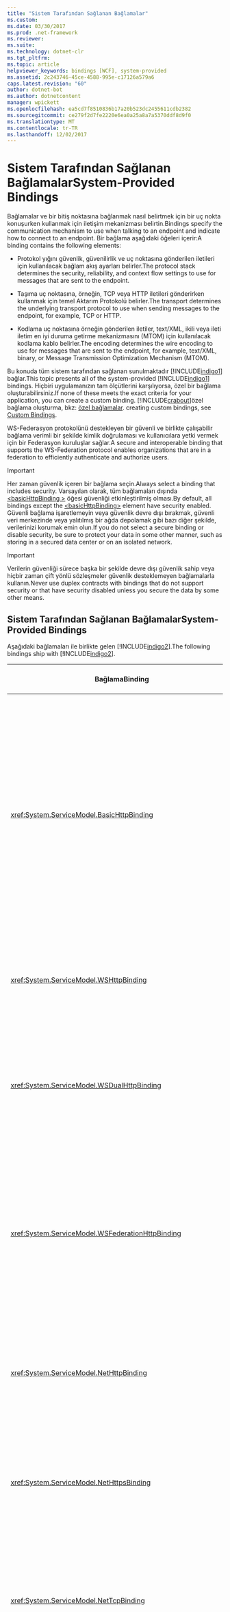 ```yaml
---
title: "Sistem Tarafından Sağlanan Bağlamalar"
ms.custom: 
ms.date: 03/30/2017
ms.prod: .net-framework
ms.reviewer: 
ms.suite: 
ms.technology: dotnet-clr
ms.tgt_pltfrm: 
ms.topic: article
helpviewer_keywords: bindings [WCF], system-provided
ms.assetid: 2c243746-45ce-4588-995e-c17126a579a6
caps.latest.revision: "60"
author: dotnet-bot
ms.author: dotnetcontent
manager: wpickett
ms.openlocfilehash: ea5cd7f8510836b17a20b523dc2455611cdb2382
ms.sourcegitcommit: ce279f2d7fe2220e6ea0a25a8a7a5370ddf8d9f0
ms.translationtype: MT
ms.contentlocale: tr-TR
ms.lasthandoff: 12/02/2017
---
```

# <a name="system-provided-bindings"></a><span data-ttu-id="983b4-102">Sistem Tarafından Sağlanan Bağlamalar</span><span class="sxs-lookup"><span data-stu-id="983b4-102">System-Provided Bindings</span></span>
<span data-ttu-id="983b4-103">Bağlamalar ve bir bitiş noktasına bağlanmak nasıl belirtmek için bir uç nokta konuşurken kullanmak için iletişim mekanizması belirtin.</span><span class="sxs-lookup"><span data-stu-id="983b4-103">Bindings specify the communication mechanism to use when talking to an endpoint and indicate how to connect to an endpoint.</span></span> <span data-ttu-id="983b4-104">Bir bağlama aşağıdaki öğeleri içerir:</span><span class="sxs-lookup"><span data-stu-id="983b4-104">A binding contains the following elements:</span></span>  
  
-   <span data-ttu-id="983b4-105">Protokol yığını güvenlik, güvenilirlik ve uç noktasına gönderilen iletileri için kullanılacak bağlam akış ayarları belirler.</span><span class="sxs-lookup"><span data-stu-id="983b4-105">The protocol stack determines the security, reliability, and context flow settings to use for messages that are sent to the endpoint.</span></span>  
  
-   <span data-ttu-id="983b4-106">Taşıma uç noktasına, örneğin, TCP veya HTTP iletileri gönderirken kullanmak için temel Aktarım Protokolü belirler.</span><span class="sxs-lookup"><span data-stu-id="983b4-106">The transport determines the underlying transport protocol to use when sending messages to the endpoint, for example, TCP or HTTP.</span></span>  
  
-   <span data-ttu-id="983b4-107">Kodlama uç noktasına örneğin gönderilen iletiler, text/XML, ikili veya ileti iletim en iyi duruma getirme mekanizmasını (MTOM) için kullanılacak kodlama kablo belirler.</span><span class="sxs-lookup"><span data-stu-id="983b4-107">The encoding determines the wire encoding to use for messages that are sent to the endpoint, for example, text/XML, binary, or Message Transmission Optimization Mechanism (MTOM).</span></span>  
  
 <span data-ttu-id="983b4-108">Bu konuda tüm sistem tarafından sağlanan sunulmaktadır [!INCLUDE[indigo1](../../../includes/indigo1-md.md)] bağlar.</span><span class="sxs-lookup"><span data-stu-id="983b4-108">This topic presents all of the system-provided [!INCLUDE[indigo1](../../../includes/indigo1-md.md)] bindings.</span></span> <span data-ttu-id="983b4-109">Hiçbiri uygulamanızın tam ölçütlerini karşılıyorsa, özel bir bağlama oluşturabilirsiniz.</span><span class="sxs-lookup"><span data-stu-id="983b4-109">If none of these meets the exact criteria for your application, you can create a custom binding.</span></span> [!INCLUDE[crabout](../../../includes/crabout-md.md)]<span data-ttu-id="983b4-110">özel bağlama oluşturma, bkz: [özel bağlamalar](../../../docs/framework/wcf/extending/custom-bindings.md).</span><span class="sxs-lookup"><span data-stu-id="983b4-110"> creating custom bindings, see [Custom Bindings](../../../docs/framework/wcf/extending/custom-bindings.md).</span></span>  
  
 <span data-ttu-id="983b4-111">WS-Federasyon protokolünü destekleyen bir güvenli ve birlikte çalışabilir bağlama verimli bir şekilde kimlik doğrulaması ve kullanıcılara yetki vermek için bir Federasyon kuruluşlar sağlar.</span><span class="sxs-lookup"><span data-stu-id="983b4-111">A secure and interoperable binding that supports the WS-Federation protocol enables organizations that are in a federation to efficiently authenticate and authorize users.</span></span>  
  
> [!IMPORTANT]
>  <span data-ttu-id="983b4-112">Her zaman güvenlik içeren bir bağlama seçin.</span><span class="sxs-lookup"><span data-stu-id="983b4-112">Always select a binding that includes security.</span></span> <span data-ttu-id="983b4-113">Varsayılan olarak, tüm bağlamaları dışında [ \<basicHttpBinding >](../../../docs/framework/configure-apps/file-schema/wcf/basichttpbinding.md) öğesi güvenliği etkinleştirilmiş olması.</span><span class="sxs-lookup"><span data-stu-id="983b4-113">By default, all bindings except the [\<basicHttpBinding>](../../../docs/framework/configure-apps/file-schema/wcf/basichttpbinding.md) element have security enabled.</span></span> <span data-ttu-id="983b4-114">Güvenli bağlama işaretlemeyin veya güvenlik devre dışı bırakmak, güvenli veri merkezinde veya yalıtılmış bir ağda depolamak gibi bazı diğer şekilde, verilerinizi korumak emin olun.</span><span class="sxs-lookup"><span data-stu-id="983b4-114">If you do not select a secure binding or disable security, be sure to protect your data in some other manner, such as storing in a secured data center or on an isolated network.</span></span>  
  
> [!IMPORTANT]
>  <span data-ttu-id="983b4-115">Verilerin güvenliği sürece başka bir şekilde devre dışı güvenlik sahip veya hiçbir zaman çift yönlü sözleşmeler güvenlik desteklemeyen bağlamalarla kullanın.</span><span class="sxs-lookup"><span data-stu-id="983b4-115">Never use duplex contracts with bindings that do not support security or that have security disabled unless you secure the data by some other means.</span></span>  
  
## <a name="system-provided-bindings"></a><span data-ttu-id="983b4-116">Sistem Tarafından Sağlanan Bağlamalar</span><span class="sxs-lookup"><span data-stu-id="983b4-116">System-Provided Bindings</span></span>  
 <span data-ttu-id="983b4-117">Aşağıdaki bağlamaları ile birlikte gelen [!INCLUDE[indigo2](../../../includes/indigo2-md.md)].</span><span class="sxs-lookup"><span data-stu-id="983b4-117">The following bindings ship with [!INCLUDE[indigo2](../../../includes/indigo2-md.md)].</span></span>  
  
|<span data-ttu-id="983b4-118">Bağlama</span><span class="sxs-lookup"><span data-stu-id="983b4-118">Binding</span></span>|<span data-ttu-id="983b4-119">Yapılandırma öğesi</span><span class="sxs-lookup"><span data-stu-id="983b4-119">Configuration Element</span></span>|<span data-ttu-id="983b4-120">Açıklama</span><span class="sxs-lookup"><span data-stu-id="983b4-120">Description</span></span>|  
|-------------|---------------------------|-----------------|  
|<xref:System.ServiceModel.BasicHttpBinding>|[<span data-ttu-id="983b4-121">\<basicHttpBinding ></span><span class="sxs-lookup"><span data-stu-id="983b4-121">\<basicHttpBinding></span></span>](../../../docs/framework/configure-apps/file-schema/wcf/basichttpbinding.md)|<span data-ttu-id="983b4-122">WS-temel profil uyumluluğunu Web Hizmetleri ile Örneğin, ASP.NET Web Hizmetleri (ASMX) iletişim kurmak için uygun olan bir bağlama-services tabanlı.</span><span class="sxs-lookup"><span data-stu-id="983b4-122">A binding that is suitable for communicating with WS-Basic Profile conformant Web services, for example, ASP.NET Web services (ASMX)-based services.</span></span> <span data-ttu-id="983b4-123">Bu bağlama taşıma ve varsayılan ileti kodlama olarak text/XML olarak HTTP kullanır.</span><span class="sxs-lookup"><span data-stu-id="983b4-123">This binding uses HTTP as the transport and text/XML as the default message encoding.</span></span>|  
|<xref:System.ServiceModel.WSHttpBinding>|[<span data-ttu-id="983b4-124">\<wsHttpBinding ></span><span class="sxs-lookup"><span data-stu-id="983b4-124">\<wsHttpBinding></span></span>](../../../docs/framework/configure-apps/file-schema/wcf/wshttpbinding.md)|<span data-ttu-id="983b4-125">Olmayan yönlü Hizmet sözleşmeleri için uygun bir güvenli ve birlikte çalışabilir bağlama.</span><span class="sxs-lookup"><span data-stu-id="983b4-125">A secure and interoperable binding that is suitable for non-duplex service contracts.</span></span>|  
|<xref:System.ServiceModel.WSDualHttpBinding>|[<span data-ttu-id="983b4-126">\<wsDualHttpBinding ></span><span class="sxs-lookup"><span data-stu-id="983b4-126">\<wsDualHttpBinding></span></span>](../../../docs/framework/configure-apps/file-schema/wcf/wsdualhttpbinding.md)|<span data-ttu-id="983b4-127">Çift yönlü Hizmet sözleşmeleri veya SOAP aracılarla iletişim için uygun bir güvenli ve birlikte çalışabilir bağlama.</span><span class="sxs-lookup"><span data-stu-id="983b4-127">A secure and interoperable binding that is suitable for duplex service contracts or communication through SOAP intermediaries.</span></span>|  
|<xref:System.ServiceModel.WSFederationHttpBinding>|[<span data-ttu-id="983b4-128">\<wsFederationHttpBinding ></span><span class="sxs-lookup"><span data-stu-id="983b4-128">\<wsFederationHttpBinding></span></span>](../../../docs/framework/configure-apps/file-schema/wcf/wsfederationhttpbinding.md)|<span data-ttu-id="983b4-129">Güvenli ve birlikte çalışabilir, bağlama verimli bir şekilde kimlik doğrulaması ve kullanıcılara yetki vermek için bir Federasyon olan kuruluşların WS-Federasyon protokolünü destekler.</span><span class="sxs-lookup"><span data-stu-id="983b4-129">A secure and interoperable binding that supports the WS-Federation protocol that enables organizations that are in a federation to efficiently authenticate and authorize users.</span></span>|  
|<xref:System.ServiceModel.NetHttpBinding>|<span data-ttu-id="983b4-130">\<netHttpBinding ></span><span class="sxs-lookup"><span data-stu-id="983b4-130">\<netHttpBinding></span></span>|<span data-ttu-id="983b4-131">HTTP veya WebSocket Hizmetleri kullanma için tasarlanmış bir bağlama ikili kodlama varsayılan olarak kullanılır.</span><span class="sxs-lookup"><span data-stu-id="983b4-131">A binding designed for consuming HTTP or WebSocket services that uses binary encoding by default.</span></span>|  
|<xref:System.ServiceModel.NetHttpsBinding>|<span data-ttu-id="983b4-132">\<netHttpsBinding ></span><span class="sxs-lookup"><span data-stu-id="983b4-132">\<netHttpsBinding></span></span>|<span data-ttu-id="983b4-133">HTTP veya WebSocket Hizmetleri kullanma için tasarlanmış güvenli bağlama ikili kodlama varsayılan olarak kullanılır.</span><span class="sxs-lookup"><span data-stu-id="983b4-133">A secure binding designed for consuming HTTP or WebSocket services that uses binary encoding by default.</span></span>|  
|<xref:System.ServiceModel.NetTcpBinding>|[<span data-ttu-id="983b4-134">\<netTcpBinding ></span><span class="sxs-lookup"><span data-stu-id="983b4-134">\<netTcpBinding></span></span>](../../../docs/framework/configure-apps/file-schema/wcf/nettcpbinding.md)|<span data-ttu-id="983b4-135">Güvenli ve en iyi duruma getirilmiş bağlama arasında makineler arası iletişim için uygun [!INCLUDE[indigo2](../../../includes/indigo2-md.md)] uygulamalar.</span><span class="sxs-lookup"><span data-stu-id="983b4-135">A secure and optimized binding suitable for cross-machine communication between [!INCLUDE[indigo2](../../../includes/indigo2-md.md)] applications.</span></span>|  
|<xref:System.ServiceModel.NetNamedPipeBinding>|[<span data-ttu-id="983b4-136">\<netNamedPipeBinding ></span><span class="sxs-lookup"><span data-stu-id="983b4-136">\<netNamedPipeBinding></span></span>](../../../docs/framework/configure-apps/file-schema/wcf/netnamedpipebinding.md)|<span data-ttu-id="983b4-137">Makine üzerindeki arasındaki iletişim için uygun bir güvenli, güvenilir ve en iyi duruma getirilmiş bağlama [!INCLUDE[indigo2](../../../includes/indigo2-md.md)] uygulamalar.</span><span class="sxs-lookup"><span data-stu-id="983b4-137">A secure, reliable, optimized binding that is suitable for on-machine communication between [!INCLUDE[indigo2](../../../includes/indigo2-md.md)] applications.</span></span>|  
|<xref:System.ServiceModel.NetMsmqBinding>|[<span data-ttu-id="983b4-138">\<netMsmqBinding ></span><span class="sxs-lookup"><span data-stu-id="983b4-138">\<netMsmqBinding></span></span>](../../../docs/framework/configure-apps/file-schema/wcf/netmsmqbinding.md)|<span data-ttu-id="983b4-139">Arasında makineler arası iletişim için uygun bir sıralı bağlama [!INCLUDE[indigo2](../../../includes/indigo2-md.md)] uygulamalar.</span><span class="sxs-lookup"><span data-stu-id="983b4-139">A queued binding that is suitable for cross-machine communication between [!INCLUDE[indigo2](../../../includes/indigo2-md.md)] applications.</span></span>|  
|<xref:System.ServiceModel.NetPeerTcpBinding>|[<span data-ttu-id="983b4-140">\<netPeerTcpBinding ></span><span class="sxs-lookup"><span data-stu-id="983b4-140">\<netPeerTcpBinding></span></span>](../../../docs/framework/configure-apps/file-schema/wcf/netpeertcpbinding.md)|<span data-ttu-id="983b4-141">Birden fazla makine iletişimi sağlayan bir bağlama.</span><span class="sxs-lookup"><span data-stu-id="983b4-141">A binding that enables secure, multiple machine communication.</span></span>|  
|<xref:System.ServiceModel.MsmqIntegration.MsmqIntegrationBinding>|[<span data-ttu-id="983b4-142">\<MsmqIntegrationBinding ></span><span class="sxs-lookup"><span data-stu-id="983b4-142">\<msmqIntegrationBinding></span></span>](../../../docs/framework/configure-apps/file-schema/wcf/msmqintegrationbinding.md)|<span data-ttu-id="983b4-143">Bir bağlama arasında makineler arası iletişim için uygun olan bir [!INCLUDE[indigo2](../../../includes/indigo2-md.md)] uygulama ve var olan Message Queuing uygulamaları.</span><span class="sxs-lookup"><span data-stu-id="983b4-143">A binding that is suitable for cross-machine communication between a [!INCLUDE[indigo2](../../../includes/indigo2-md.md)] application and existing Message Queuing applications.</span></span>|  
|<xref:System.ServiceModel.BasicHttpContextBinding>|[<span data-ttu-id="983b4-144">\<basicHttpContextBinding ></span><span class="sxs-lookup"><span data-stu-id="983b4-144">\<basicHttpContextBinding></span></span>](../../../docs/framework/configure-apps/file-schema/wcf/basichttpcontextbinding.md)|<span data-ttu-id="983b4-145">Bağlam değişimi için kullanılacak HTTP tanımlama bilgilerini sağlayan Web Hizmetleri WS-temel profil uyumluluğunu ile iletişim kurmak için uygun bir bağlama.</span><span class="sxs-lookup"><span data-stu-id="983b4-145">A binding that is suitable for communicating with WS-Basic Profile conformant Web services that enables HTTP cookies to be used to exchange context.</span></span>|  
|<xref:System.ServiceModel.NetTcpContextBinding>|[<span data-ttu-id="983b4-146">\<netTcpContextBinding ></span><span class="sxs-lookup"><span data-stu-id="983b4-146">\<netTcpContextBinding></span></span>](../../../docs/framework/configure-apps/file-schema/wcf/nettcpcontextbinding.md)|<span data-ttu-id="983b4-147">Güvenli ve en iyi duruma getirilmiş bağlama arasında makineler arası iletişim için uygun [!INCLUDE[indigo2](../../../includes/indigo2-md.md)] bağlam değişimi için kullanılacak SOAP üstbilgileri sağlayan uygulamalar.</span><span class="sxs-lookup"><span data-stu-id="983b4-147">A secure and optimized binding suitable for cross-machine communication between [!INCLUDE[indigo2](../../../includes/indigo2-md.md)] applications that enables SOAP headers to be used to exchange context.</span></span>|  
|<xref:System.ServiceModel.WebHttpBinding>|[<span data-ttu-id="983b4-148">\<webHttpBinding ></span><span class="sxs-lookup"><span data-stu-id="983b4-148">\<webHttpBinding></span></span>](../../../docs/framework/configure-apps/file-schema/wcf/webhttpbinding.md)|<span data-ttu-id="983b4-149">Uç noktaları için yapılandırmak için kullanılan bir bağlama [!INCLUDE[indigo2](../../../includes/indigo2-md.md)] Web Hizmetleri SOAP iletilerine yerine HTTP istekleri aracılığıyla sunulur.</span><span class="sxs-lookup"><span data-stu-id="983b4-149">A binding used to configure endpoints for [!INCLUDE[indigo2](../../../includes/indigo2-md.md)] Web services that are exposed through HTTP requests instead of SOAP messages.</span></span>|  
|<xref:System.ServiceModel.WSHttpContextBinding>|[<span data-ttu-id="983b4-150">\<wsHttpContextBinding ></span><span class="sxs-lookup"><span data-stu-id="983b4-150">\<wsHttpContextBinding></span></span>](../../../docs/framework/configure-apps/file-schema/wcf/wshttpcontextbinding.md)|<span data-ttu-id="983b4-151">Güvenli ve</span><span class="sxs-lookup"><span data-stu-id="983b4-151">A secure and</span></span> |<xref:System.ServiceModel.UdpBinding>|<span data-ttu-id="983b4-152">\<udpBinding ></span><span class="sxs-lookup"><span data-stu-id="983b4-152">\<udpBinding></span></span>|<span data-ttu-id="983b4-153">Çok sayıda basit iletileri çok sayıda istemci için aynı anda gönderirken kullanmak için bir bağlama.</span><span class="sxs-lookup"><span data-stu-id="983b4-153">A binding to use when sending a burst of simple messages to a large number of clients simultaneously.</span></span>|  
  
 <span data-ttu-id="983b4-154">Aşağıdaki tabloda her bir sistem tarafından sağlanan bağlamalar özellikleri gösterilmektedir.</span><span class="sxs-lookup"><span data-stu-id="983b4-154">The following table shows the features of each of the system-provided bindings.</span></span> <span data-ttu-id="983b4-155">Bağlamaları tablo sütunları bulunur; Özellikler satırları listelenen ve ikinci bir tabloda açıklanmaktadır.</span><span class="sxs-lookup"><span data-stu-id="983b4-155">The bindings are found in the table columns; the features are listed in the rows and described in a second table.</span></span> <span data-ttu-id="983b4-156">Aşağıdaki tabloda kullanılan bağlama kısaltmalar için bir anahtar sağlar.</span><span class="sxs-lookup"><span data-stu-id="983b4-156">The following table provides a key for the binding abbreviations used.</span></span> <span data-ttu-id="983b4-157">Bir bağlama seçmek için gereksinim duyduğunuz satır özelliklerin tümü, hangi sütunun karşılayan belirler.</span><span class="sxs-lookup"><span data-stu-id="983b4-157">To select a binding, determine which column satisfies all of the row features you need.</span></span>  
  
|<span data-ttu-id="983b4-158">Bağlama</span><span class="sxs-lookup"><span data-stu-id="983b4-158">Binding</span></span>|<span data-ttu-id="983b4-159">Birlikte Çalışabilirlik</span><span class="sxs-lookup"><span data-stu-id="983b4-159">Interoperability</span></span>|<span data-ttu-id="983b4-160">Güvenlik (varsayılan)</span><span class="sxs-lookup"><span data-stu-id="983b4-160">Security (Default)</span></span>|<span data-ttu-id="983b4-161">Oturum</span><span class="sxs-lookup"><span data-stu-id="983b4-161">Session</span></span><br /><br /> <span data-ttu-id="983b4-162">(Varsayılan)</span><span class="sxs-lookup"><span data-stu-id="983b4-162">(Default)</span></span>|<span data-ttu-id="983b4-163">İşlemler</span><span class="sxs-lookup"><span data-stu-id="983b4-163">Transactions</span></span>|<span data-ttu-id="983b4-164">Çift Yönlü</span><span class="sxs-lookup"><span data-stu-id="983b4-164">Duplex</span></span>|<span data-ttu-id="983b4-165">Kodlama (varsayılan)</span><span class="sxs-lookup"><span data-stu-id="983b4-165">Encoding (Default)</span></span>|<span data-ttu-id="983b4-166">Akış</span><span class="sxs-lookup"><span data-stu-id="983b4-166">Streaming</span></span><br /><br /> <span data-ttu-id="983b4-167">(Varsayılan)</span><span class="sxs-lookup"><span data-stu-id="983b4-167">(Default)</span></span>|  
|-------------|----------------------|--------------------------|-----------------------------|------------------|------------|--------------------------|-------------------------------|  
|<xref:System.ServiceModel.BasicHttpBinding>|<span data-ttu-id="983b4-168">Temel Profil 1.1</span><span class="sxs-lookup"><span data-stu-id="983b4-168">Basic Profile 1.1</span></span>|<span data-ttu-id="983b4-169">(Hiçbiri), Aktarım, ileti, karma</span><span class="sxs-lookup"><span data-stu-id="983b4-169">(None), Transport, Message, Mixed</span></span>|<span data-ttu-id="983b4-170">(Hiçbiri)</span><span class="sxs-lookup"><span data-stu-id="983b4-170">(None)</span></span>|<span data-ttu-id="983b4-171">(Hiçbiri)</span><span class="sxs-lookup"><span data-stu-id="983b4-171">(None)</span></span>|<span data-ttu-id="983b4-172">yok</span><span class="sxs-lookup"><span data-stu-id="983b4-172">n/a</span></span>|<span data-ttu-id="983b4-173">Metin, (MTOM)</span><span class="sxs-lookup"><span data-stu-id="983b4-173">Text, (MTOM)</span></span>|<span data-ttu-id="983b4-174">Evet</span><span class="sxs-lookup"><span data-stu-id="983b4-174">Yes</span></span><br /><br /> <span data-ttu-id="983b4-175">(arabelleğe)</span><span class="sxs-lookup"><span data-stu-id="983b4-175">(buffered)</span></span>|  
|<xref:System.ServiceModel.WSHttpBinding>|<span data-ttu-id="983b4-176">WS</span><span class="sxs-lookup"><span data-stu-id="983b4-176">WS</span></span>|<span data-ttu-id="983b4-177">Taşıma, karma (ileti)</span><span class="sxs-lookup"><span data-stu-id="983b4-177">Transport, (Message), Mixed</span></span>|<span data-ttu-id="983b4-178">(Hiçbiri), güvenilir oturum, güvenlik oturumu</span><span class="sxs-lookup"><span data-stu-id="983b4-178">(None), Reliable Session, Security Session</span></span>|<span data-ttu-id="983b4-179">(Hiçbiri), Evet</span><span class="sxs-lookup"><span data-stu-id="983b4-179">(None), Yes</span></span>|<span data-ttu-id="983b4-180">yok</span><span class="sxs-lookup"><span data-stu-id="983b4-180">n/a</span></span>|<span data-ttu-id="983b4-181">(Metin) MTOM</span><span class="sxs-lookup"><span data-stu-id="983b4-181">(Text), MTOM</span></span>|<span data-ttu-id="983b4-182">Hayır</span><span class="sxs-lookup"><span data-stu-id="983b4-182">No</span></span>|  
|<xref:System.ServiceModel.WSDualHttpBinding>|<span data-ttu-id="983b4-183">WS</span><span class="sxs-lookup"><span data-stu-id="983b4-183">WS</span></span>|<span data-ttu-id="983b4-184">(İleti) yok</span><span class="sxs-lookup"><span data-stu-id="983b4-184">(Message), None</span></span>|<span data-ttu-id="983b4-185">(Güvenilir oturum), güvenlik oturumu</span><span class="sxs-lookup"><span data-stu-id="983b4-185">(Reliable Session), Security Session</span></span>|<span data-ttu-id="983b4-186">(Hiçbiri), Evet</span><span class="sxs-lookup"><span data-stu-id="983b4-186">(None), Yes</span></span>|<span data-ttu-id="983b4-187">Evet</span><span class="sxs-lookup"><span data-stu-id="983b4-187">Yes</span></span>|<span data-ttu-id="983b4-188">(Metin) MTOM</span><span class="sxs-lookup"><span data-stu-id="983b4-188">(Text), MTOM</span></span>|<span data-ttu-id="983b4-189">Hayır</span><span class="sxs-lookup"><span data-stu-id="983b4-189">No</span></span>|  
|<xref:System.ServiceModel.WSFederationHttpBinding>|<span data-ttu-id="983b4-190">WS-Federasyon</span><span class="sxs-lookup"><span data-stu-id="983b4-190">WS-Federation</span></span>|<span data-ttu-id="983b4-191">(, Karma, hiçbiri ileti)</span><span class="sxs-lookup"><span data-stu-id="983b4-191">(Message), Mixed, None</span></span>|<span data-ttu-id="983b4-192">(Hiçbiri), güvenilir oturum, güvenlik oturumu</span><span class="sxs-lookup"><span data-stu-id="983b4-192">(None), Reliable Session, Security Session</span></span>|<span data-ttu-id="983b4-193">(Hiçbiri), Evet</span><span class="sxs-lookup"><span data-stu-id="983b4-193">(None), Yes</span></span>|<span data-ttu-id="983b4-194">Hayır</span><span class="sxs-lookup"><span data-stu-id="983b4-194">No</span></span>|<span data-ttu-id="983b4-195">(Metin) MTOM</span><span class="sxs-lookup"><span data-stu-id="983b4-195">(Text), MTOM</span></span>|<span data-ttu-id="983b4-196">Hayır</span><span class="sxs-lookup"><span data-stu-id="983b4-196">No</span></span>|  
|<xref:System.ServiceModel.NetHttpBinding>|<span data-ttu-id="983b4-197">.NET</span><span class="sxs-lookup"><span data-stu-id="983b4-197">.NET</span></span>|<span data-ttu-id="983b4-198">(Hiçbiri), Aktarım, ileti, TransportWithMessageCredential, TransportCredentialOnly</span><span class="sxs-lookup"><span data-stu-id="983b4-198">(None), Transport, Message, TransportWithMessageCredential, TransportCredentialOnly</span></span>|<span data-ttu-id="983b4-199">Aşağıdaki nota bakın</span><span class="sxs-lookup"><span data-stu-id="983b4-199">See note below</span></span>|<span data-ttu-id="983b4-200">Yok.</span><span class="sxs-lookup"><span data-stu-id="983b4-200">None</span></span>|<span data-ttu-id="983b4-201">Aşağıdaki nota bakın</span><span class="sxs-lookup"><span data-stu-id="983b4-201">See note below</span></span>|<span data-ttu-id="983b4-202">(İkili), metin, MTOM</span><span class="sxs-lookup"><span data-stu-id="983b4-202">(Binary), Text,MTOM</span></span>|<span data-ttu-id="983b4-203">Evet (arabelleğe)</span><span class="sxs-lookup"><span data-stu-id="983b4-203">Yes (buffered)</span></span>|  
|<xref:System.ServiceModel.NetHttpsBinding>|<span data-ttu-id="983b4-204">.NET</span><span class="sxs-lookup"><span data-stu-id="983b4-204">.NET</span></span>|<span data-ttu-id="983b4-205">(Aktarım) TransportWithMessageCredential</span><span class="sxs-lookup"><span data-stu-id="983b4-205">(Transport), TransportWithMessageCredential</span></span>|<span data-ttu-id="983b4-206">Aşağıdaki nota bakın</span><span class="sxs-lookup"><span data-stu-id="983b4-206">See note below</span></span>|<span data-ttu-id="983b4-207">Yok.</span><span class="sxs-lookup"><span data-stu-id="983b4-207">None</span></span>|<span data-ttu-id="983b4-208">Aşağıdaki nota bakın</span><span class="sxs-lookup"><span data-stu-id="983b4-208">See note below</span></span>|<span data-ttu-id="983b4-209">(İkili), metin, MTOM</span><span class="sxs-lookup"><span data-stu-id="983b4-209">(Binary), Text,MTOM</span></span>|<span data-ttu-id="983b4-210">Evet (arabelleğe)</span><span class="sxs-lookup"><span data-stu-id="983b4-210">Yes (buffered)</span></span>|  
|<xref:System.ServiceModel.NetTcpBinding>|<span data-ttu-id="983b4-211">.NET</span><span class="sxs-lookup"><span data-stu-id="983b4-211">.NET</span></span>|<span data-ttu-id="983b4-212">(Aktarım) None, ileti karma</span><span class="sxs-lookup"><span data-stu-id="983b4-212">(Transport), Message, None, Mixed</span></span>|<span data-ttu-id="983b4-213">(Aktarım) güvenilir oturum, güvenlik oturumu</span><span class="sxs-lookup"><span data-stu-id="983b4-213">(Transport), Reliable Session, Security Session</span></span>|<span data-ttu-id="983b4-214">(Hiçbiri), Evet</span><span class="sxs-lookup"><span data-stu-id="983b4-214">(None), Yes</span></span>|<span data-ttu-id="983b4-215">Evet</span><span class="sxs-lookup"><span data-stu-id="983b4-215">Yes</span></span>|<span data-ttu-id="983b4-216">İkili</span><span class="sxs-lookup"><span data-stu-id="983b4-216">Binary</span></span>|<span data-ttu-id="983b4-217">Evet</span><span class="sxs-lookup"><span data-stu-id="983b4-217">Yes</span></span><br /><br /> <span data-ttu-id="983b4-218">(arabelleğe)</span><span class="sxs-lookup"><span data-stu-id="983b4-218">(buffered)</span></span>|  
|<xref:System.ServiceModel.NetNamedPipeBinding>|<span data-ttu-id="983b4-219">.NET</span><span class="sxs-lookup"><span data-stu-id="983b4-219">.NET</span></span>|<span data-ttu-id="983b4-220">(Aktarım) yok</span><span class="sxs-lookup"><span data-stu-id="983b4-220">(Transport), None</span></span>|<span data-ttu-id="983b4-221">Hiçbiri (aktarım)</span><span class="sxs-lookup"><span data-stu-id="983b4-221">None, (Transport)</span></span>|<span data-ttu-id="983b4-222">(Hiçbiri), Evet</span><span class="sxs-lookup"><span data-stu-id="983b4-222">(None), Yes</span></span>|<span data-ttu-id="983b4-223">Evet</span><span class="sxs-lookup"><span data-stu-id="983b4-223">Yes</span></span>|<span data-ttu-id="983b4-224">İkili</span><span class="sxs-lookup"><span data-stu-id="983b4-224">Binary</span></span>|<span data-ttu-id="983b4-225">Evet</span><span class="sxs-lookup"><span data-stu-id="983b4-225">Yes</span></span><br /><br /> <span data-ttu-id="983b4-226">(arabelleğe)</span><span class="sxs-lookup"><span data-stu-id="983b4-226">(buffered)</span></span>|  
|<xref:System.ServiceModel.NetMsmqBinding>|<span data-ttu-id="983b4-227">.NET</span><span class="sxs-lookup"><span data-stu-id="983b4-227">.NET</span></span>|<span data-ttu-id="983b4-228">İleti, (aktarım) yok</span><span class="sxs-lookup"><span data-stu-id="983b4-228">Message, (Transport), None</span></span>|<span data-ttu-id="983b4-229">(Hiçbiri), Aktarım</span><span class="sxs-lookup"><span data-stu-id="983b4-229">(None), Transport</span></span>|<span data-ttu-id="983b4-230">Hiçbiri (Evet)</span><span class="sxs-lookup"><span data-stu-id="983b4-230">None, (Yes)</span></span>|<span data-ttu-id="983b4-231">Hayır</span><span class="sxs-lookup"><span data-stu-id="983b4-231">No</span></span>|<span data-ttu-id="983b4-232">İkili</span><span class="sxs-lookup"><span data-stu-id="983b4-232">Binary</span></span>|<span data-ttu-id="983b4-233">Hayır</span><span class="sxs-lookup"><span data-stu-id="983b4-233">No</span></span>|  
|<xref:System.ServiceModel.NetPeerTcpBinding>|<span data-ttu-id="983b4-234">Eş</span><span class="sxs-lookup"><span data-stu-id="983b4-234">Peer</span></span>|<span data-ttu-id="983b4-235">(Aktarım)</span><span class="sxs-lookup"><span data-stu-id="983b4-235">(Transport)</span></span>|<span data-ttu-id="983b4-236">(Hiçbiri)</span><span class="sxs-lookup"><span data-stu-id="983b4-236">(None)</span></span>|<span data-ttu-id="983b4-237">(Hiçbiri)</span><span class="sxs-lookup"><span data-stu-id="983b4-237">(None)</span></span>|<span data-ttu-id="983b4-238">Evet</span><span class="sxs-lookup"><span data-stu-id="983b4-238">Yes</span></span>||<span data-ttu-id="983b4-239">Hayır</span><span class="sxs-lookup"><span data-stu-id="983b4-239">No</span></span>|  
|<xref:System.ServiceModel.MsmqIntegration.MsmqIntegrationBinding>|<span data-ttu-id="983b4-240">MSMQ</span><span class="sxs-lookup"><span data-stu-id="983b4-240">MSMQ</span></span>|<span data-ttu-id="983b4-241">(Aktarım)</span><span class="sxs-lookup"><span data-stu-id="983b4-241">(Transport)</span></span>|<span data-ttu-id="983b4-242">(Hiçbiri)</span><span class="sxs-lookup"><span data-stu-id="983b4-242">(None)</span></span>|<span data-ttu-id="983b4-243">Hiçbiri (Evet)</span><span class="sxs-lookup"><span data-stu-id="983b4-243">None, (Yes)</span></span>|<span data-ttu-id="983b4-244">yok</span><span class="sxs-lookup"><span data-stu-id="983b4-244">n/a</span></span>|<span data-ttu-id="983b4-245">yok</span><span class="sxs-lookup"><span data-stu-id="983b4-245">n/a</span></span>|<span data-ttu-id="983b4-246">Hayır</span><span class="sxs-lookup"><span data-stu-id="983b4-246">No</span></span>|  
|<xref:System.ServiceModel.BasicHttpContextBinding>|<span data-ttu-id="983b4-247">Temel Profil 1.1</span><span class="sxs-lookup"><span data-stu-id="983b4-247">Basic Profile 1.1</span></span>|<span data-ttu-id="983b4-248">(Hiçbiri), Aktarım, ileti, karma</span><span class="sxs-lookup"><span data-stu-id="983b4-248">(None), Transport, Message, Mixed</span></span>|<span data-ttu-id="983b4-249">(Hiçbiri)</span><span class="sxs-lookup"><span data-stu-id="983b4-249">(None)</span></span>|<span data-ttu-id="983b4-250">(Hiçbiri)</span><span class="sxs-lookup"><span data-stu-id="983b4-250">(None)</span></span>|<span data-ttu-id="983b4-251">yok</span><span class="sxs-lookup"><span data-stu-id="983b4-251">n/a</span></span>|<span data-ttu-id="983b4-252">Metin, (MTOM)</span><span class="sxs-lookup"><span data-stu-id="983b4-252">Text, (MTOM)</span></span>|<span data-ttu-id="983b4-253">Evet</span><span class="sxs-lookup"><span data-stu-id="983b4-253">Yes</span></span><br /><br /> <span data-ttu-id="983b4-254">(arabelleğe)</span><span class="sxs-lookup"><span data-stu-id="983b4-254">(buffered)</span></span>|  
|<xref:System.ServiceModel.NetTcpContextBinding>|<span data-ttu-id="983b4-255">.NET</span><span class="sxs-lookup"><span data-stu-id="983b4-255">.NET</span></span>|<span data-ttu-id="983b4-256">(Aktarım) None, ileti karma</span><span class="sxs-lookup"><span data-stu-id="983b4-256">(Transport), Message, None, Mixed</span></span>|<span data-ttu-id="983b4-257">(Aktarım) güvenilir oturum, güvenlik oturumu</span><span class="sxs-lookup"><span data-stu-id="983b4-257">(Transport), Reliable Session, Security Session</span></span>|<span data-ttu-id="983b4-258">(Hiçbiri), Evet</span><span class="sxs-lookup"><span data-stu-id="983b4-258">(None), Yes</span></span>|<span data-ttu-id="983b4-259">Evet</span><span class="sxs-lookup"><span data-stu-id="983b4-259">Yes</span></span>|<span data-ttu-id="983b4-260">İkili</span><span class="sxs-lookup"><span data-stu-id="983b4-260">Binary</span></span>|<span data-ttu-id="983b4-261">Evet</span><span class="sxs-lookup"><span data-stu-id="983b4-261">Yes</span></span><br /><br /> <span data-ttu-id="983b4-262">(arabelleğe)</span><span class="sxs-lookup"><span data-stu-id="983b4-262">(buffered)</span></span>|  
|<xref:System.ServiceModel.WSHttpContextBinding>|<span data-ttu-id="983b4-263">WS</span><span class="sxs-lookup"><span data-stu-id="983b4-263">WS</span></span>|<span data-ttu-id="983b4-264">Taşıma, karma (ileti)</span><span class="sxs-lookup"><span data-stu-id="983b4-264">Transport, (Message), Mixed</span></span>|<span data-ttu-id="983b4-265">(Hiçbiri), güvenilir oturum, güvenlik oturumu</span><span class="sxs-lookup"><span data-stu-id="983b4-265">(None), Reliable Session, Security Session</span></span>|<span data-ttu-id="983b4-266">(Hiçbiri), Evet</span><span class="sxs-lookup"><span data-stu-id="983b4-266">(None), Yes</span></span>|<span data-ttu-id="983b4-267">yok</span><span class="sxs-lookup"><span data-stu-id="983b4-267">n/a</span></span>|<span data-ttu-id="983b4-268">Metin, (MTOM)</span><span class="sxs-lookup"><span data-stu-id="983b4-268">Text, (MTOM)</span></span>|<span data-ttu-id="983b4-269">Hayır</span><span class="sxs-lookup"><span data-stu-id="983b4-269">No</span></span>|  
|<xref:System.ServiceModel.UdpBinding>|<span data-ttu-id="983b4-270">.NET **Not:** birlikte çalışabilirlik elde edilebilir bu bağlamayı gerçekleştiren standart SOAP üzerinden UDP spec uygulayarak.</span><span class="sxs-lookup"><span data-stu-id="983b4-270">.NET **Note:**  Interoperability can be achieved by implementing the standard SOAP-over-UDP spec which this binding implements.</span></span>|<span data-ttu-id="983b4-271">(Hiçbiri)</span><span class="sxs-lookup"><span data-stu-id="983b4-271">(None)</span></span>|<span data-ttu-id="983b4-272">(Hiçbiri)</span><span class="sxs-lookup"><span data-stu-id="983b4-272">(None)</span></span>|<span data-ttu-id="983b4-273">(Hiçbiri)</span><span class="sxs-lookup"><span data-stu-id="983b4-273">(None)</span></span>|<span data-ttu-id="983b4-274">yok</span><span class="sxs-lookup"><span data-stu-id="983b4-274">n/a</span></span>|<span data-ttu-id="983b4-275">(Metin)</span><span class="sxs-lookup"><span data-stu-id="983b4-275">(Text)</span></span>|<span data-ttu-id="983b4-276">Hayır</span><span class="sxs-lookup"><span data-stu-id="983b4-276">No</span></span>|  
  
> [!IMPORTANT]
>  <span data-ttu-id="983b4-277"><xref:System.ServiceModel.NetHttpBinding>HTTP veya WebSocket Hizmetleri kullanma için tasarlanmış bir bağlama ve ikili kodlama varsayılan olarak kullanır.</span><span class="sxs-lookup"><span data-stu-id="983b4-277"><xref:System.ServiceModel.NetHttpBinding> is a binding designed for consuming HTTP or WebSocket services and uses binary encoding by default.</span></span> <span data-ttu-id="983b4-278"><xref:System.ServiceModel.NetHttpBinding>İstek-yanıt sözleşmesi ya da çift yönlü sözleşme ile kullanılan olup olmadığını algılar ve eşleşecek şekilde davranışını değiştirme - Bunu HTTP istek-yanıt ve WebSockets için çift yönlü için kullanır.</span><span class="sxs-lookup"><span data-stu-id="983b4-278"><xref:System.ServiceModel.NetHttpBinding> will detect whether it is used with a request-reply contract or duplex contract and change its behavior to match - it will use HTTP for request-reply and WebSockets for duplex.</span></span> <span data-ttu-id="983b4-279">Bu davranış kullanılarak geçersiz kılınabilir <!--zz <xref:System.ServiceModel.NetHttpBinding.WebSocketTransportUsage%2A>--> `System.ServiceModel.NetHttpBinding.WebSocketTransportUsage` ayarı bağlama: izin verilen - bu varsayılan değerdir ve yukarıda açıklandığı gibi davranır. QueuedDeliveryRequirements - bu WebSockets kullanılmasını engeller.</span><span class="sxs-lookup"><span data-stu-id="983b4-279">This behavior can be overridden using the <!--zz <xref:System.ServiceModel.NetHttpBinding.WebSocketTransportUsage%2A>--> `System.ServiceModel.NetHttpBinding.WebSocketTransportUsage` binding setting:Allowed - This is the default value and behaves as described above.NotAllowed - This prevents WebSockets from being used.</span></span> <span data-ttu-id="983b4-280">Çift yönlü sözleşme ile bu ayarı kullanın çalışılırken bir özel durum neden olur. Gerekli - bu bile istek-yanıt sözleşmeleri için kullanılacak WebSockets zorlar.</span><span class="sxs-lookup"><span data-stu-id="983b4-280">Attempting to use a duplex contract with this setting will result in an exception.Required - This forces WebSockets to be used even for request-reply contracts.</span></span> <span data-ttu-id="983b4-281">NetHttpBinding güvenilir oturumlar hem HTTP modu hem de WebSocket modu destekler.</span><span class="sxs-lookup"><span data-stu-id="983b4-281">NetHttpBinding supports reliable sessions in both HTTP mode and WebSocket mode.</span></span> <span data-ttu-id="983b4-282">WebSocket içinde modu oturumları taşıma tarafından sağlanır.</span><span class="sxs-lookup"><span data-stu-id="983b4-282">In WebSocket mode sessions are provided by the transport.</span></span>  
  
 <span data-ttu-id="983b4-283">Aşağıdaki tabloda önceki tabloda listelenen özellikleri açıklanmaktadır.</span><span class="sxs-lookup"><span data-stu-id="983b4-283">The following table explains the features listed in the previous table.</span></span>  
  
|<span data-ttu-id="983b4-284">Özellik</span><span class="sxs-lookup"><span data-stu-id="983b4-284">Feature</span></span>|<span data-ttu-id="983b4-285">Açıklama</span><span class="sxs-lookup"><span data-stu-id="983b4-285">Description</span></span>|  
|-------------|-----------------|  
|<span data-ttu-id="983b4-286">Birlikte çalışabilirlik türü</span><span class="sxs-lookup"><span data-stu-id="983b4-286">Interoperability Type</span></span>|<span data-ttu-id="983b4-287">Adları protokolü veya teknolojisi ile birlikte çalışma bağlama sağlar.</span><span class="sxs-lookup"><span data-stu-id="983b4-287">Names the protocol or technology with which the binding ensures interoperation.</span></span>|  
|<span data-ttu-id="983b4-288">Güvenlik</span><span class="sxs-lookup"><span data-stu-id="983b4-288">Security</span></span>|<span data-ttu-id="983b4-289">Kanal güvenliği nasıl belirtir:</span><span class="sxs-lookup"><span data-stu-id="983b4-289">Specifies how the channel is secured:</span></span><br /><br /> <span data-ttu-id="983b4-290">-Hiçbiri: SOAP ileti güvenli olmadığından ve istemci kimliği doğrulanmamış.</span><span class="sxs-lookup"><span data-stu-id="983b4-290">-   None: The SOAP message is not secured and the client is not authenticated.</span></span><br /><span data-ttu-id="983b4-291">-Taşıma: Güvenlik gereksinimlerini aktarım katmanında karşılanır.</span><span class="sxs-lookup"><span data-stu-id="983b4-291">-   Transport: Security requirements are satisfied at the transport layer.</span></span><br /><span data-ttu-id="983b4-292">-İleti: Güvenlik gereksinimlerini ileti katmanında karşılanır.</span><span class="sxs-lookup"><span data-stu-id="983b4-292">-   Message: Security requirements are satisfied at the message layer.</span></span><br /><span data-ttu-id="983b4-293">-Karma: Talep iletide taşınır; bütünlüğü ve gizliliği gereksinimleri Aktarım katmanı tarafından karşılanır.</span><span class="sxs-lookup"><span data-stu-id="983b4-293">-   Mixed: Claims are carried in the message; integrity and confidentiality requirements are satisfied by the transport layer.</span></span>|  
|<span data-ttu-id="983b4-294">Oturum</span><span class="sxs-lookup"><span data-stu-id="983b4-294">Session</span></span>|<span data-ttu-id="983b4-295">Bu bağlama oturum sözleşmeleri destekleyip desteklemediğini belirtir.</span><span class="sxs-lookup"><span data-stu-id="983b4-295">Specifies whether this binding supports session contracts.</span></span>|  
|<span data-ttu-id="983b4-296">İşlemler</span><span class="sxs-lookup"><span data-stu-id="983b4-296">Transactions</span></span>|<span data-ttu-id="983b4-297">İşlemler etkinleştirilip etkinleştirilmeyeceğini belirtir.</span><span class="sxs-lookup"><span data-stu-id="983b4-297">Specifies whether transactions are enabled.</span></span>|  
|<span data-ttu-id="983b4-298">Çift Yönlü</span><span class="sxs-lookup"><span data-stu-id="983b4-298">Duplex</span></span>|<span data-ttu-id="983b4-299">Çift yönlü sözleşmeler desteklenip desteklenmediğini belirtir.</span><span class="sxs-lookup"><span data-stu-id="983b4-299">Specifies whether duplex contracts are supported.</span></span> <span data-ttu-id="983b4-300">Bu özellik oturumları için destek bağlamasında gerektirdiğini unutmayın.</span><span class="sxs-lookup"><span data-stu-id="983b4-300">Note that this feature requires support for Sessions in the binding.</span></span>|  
|<span data-ttu-id="983b4-301">Kodlama</span><span class="sxs-lookup"><span data-stu-id="983b4-301">Encoding</span></span>|<span data-ttu-id="983b4-302">İleti gönderme biçimini belirtir.</span><span class="sxs-lookup"><span data-stu-id="983b4-302">Specifies the wire format of the message.</span></span> <span data-ttu-id="983b4-303">İzin verilen değerler şunlardır:</span><span class="sxs-lookup"><span data-stu-id="983b4-303">Allowable values include:</span></span><br /><br /> <span data-ttu-id="983b4-304">-Metin: Örneğin UTF-8.</span><span class="sxs-lookup"><span data-stu-id="983b4-304">-   Text: for example UTF-8.</span></span><br /><span data-ttu-id="983b4-305">-İkili</span><span class="sxs-lookup"><span data-stu-id="983b4-305">-   Binary</span></span><br /><span data-ttu-id="983b4-306">-İleti iletim en iyi duruma getirme mekanizmasını (MTOM): ikili XML öğeleri bir SOAP Zarfı bağlamında verimli bir şekilde kodlama için bir yöntem.</span><span class="sxs-lookup"><span data-stu-id="983b4-306">-   Message Transmission Optimization Mechanism (MTOM): A method for efficiently encoding binary XML elements within the context of a SOAP envelope.</span></span>|  
|<span data-ttu-id="983b4-307">Akış</span><span class="sxs-lookup"><span data-stu-id="983b4-307">Streaming</span></span>|<span data-ttu-id="983b4-308">Akış gelen ve giden iletiler için desteklenip desteklenmediğini belirtir.</span><span class="sxs-lookup"><span data-stu-id="983b4-308">Specifies whether streaming is supported for incoming and outgoing messages.</span></span> <span data-ttu-id="983b4-309">Kullanım `TransferMode` değerini ayarlamak için bağlama özelliği.</span><span class="sxs-lookup"><span data-stu-id="983b4-309">Use the `TransferMode` property on the binding to set the value.</span></span> <span data-ttu-id="983b4-310">İzin verilen değerler şunlardır:</span><span class="sxs-lookup"><span data-stu-id="983b4-310">The allowable values include:</span></span><br /><br /> <span data-ttu-id="983b4-311">-   <xref:System.ServiceModel.TransferMode.Buffered>: İstek ve yanıt iletileri hem arabelleğe alınmış.</span><span class="sxs-lookup"><span data-stu-id="983b4-311">-   <xref:System.ServiceModel.TransferMode.Buffered>: The request and response messages are both buffered.</span></span><br /><span data-ttu-id="983b4-312">-   <xref:System.ServiceModel.TransferMode.Streamed>: İstek ve yanıt iletileri hem akışa alınır.</span><span class="sxs-lookup"><span data-stu-id="983b4-312">-   <xref:System.ServiceModel.TransferMode.Streamed>: The request and response messages are both streamed.</span></span><br /><span data-ttu-id="983b4-313">-   <xref:System.ServiceModel.TransferMode.StreamedRequest>: İstek iletisi akışı ve yanıt iletisi arabelleğe alındı.</span><span class="sxs-lookup"><span data-stu-id="983b4-313">-   <xref:System.ServiceModel.TransferMode.StreamedRequest>: The request message is streamed and the response message is buffered.</span></span><br /><span data-ttu-id="983b4-314">-   <xref:System.ServiceModel.TransferMode.StreamedResponse>: İstek iletisi arabelleğe ve yanıt iletisi akışı.</span><span class="sxs-lookup"><span data-stu-id="983b4-314">-   <xref:System.ServiceModel.TransferMode.StreamedResponse>: The request message is buffered and the response message is streamed.</span></span>|  
  
## <a name="see-also"></a><span data-ttu-id="983b4-315">Ayrıca Bkz.</span><span class="sxs-lookup"><span data-stu-id="983b4-315">See Also</span></span>  
 [<span data-ttu-id="983b4-316">Uç noktası oluşturma genel bakış</span><span class="sxs-lookup"><span data-stu-id="983b4-316">Endpoint Creation Overview</span></span>](../../../docs/framework/wcf/endpoint-creation-overview.md)  
 [<span data-ttu-id="983b4-317">Hizmetler ve istemcileri yapılandırmak için bağlamaları kullanma</span><span class="sxs-lookup"><span data-stu-id="983b4-317">Using Bindings to Configure Services and Clients</span></span>](../../../docs/framework/wcf/using-bindings-to-configure-services-and-clients.md)  
 [<span data-ttu-id="983b4-318">Temel WCF programlama</span><span class="sxs-lookup"><span data-stu-id="983b4-318">Basic WCF Programming</span></span>](../../../docs/framework/wcf/basic-wcf-programming.md)
